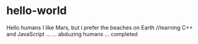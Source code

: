 # hello-world
Hello humans
I like Mars, but i prefer the beaches on Earth
//learning C++ and JavaScript
...
...
abduzing humans
...
completed

